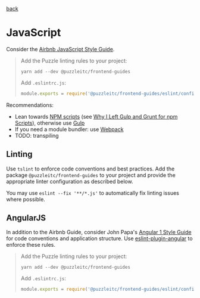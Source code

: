 [back](../README.md)

# JavaScript

Consider the [Airbnb JavaScript Style Guide](https://github.com/airbnb/javascript).

> Add the Puzzle linting rules to your project:
> ```
> yarn add --dev @puzzleitc/frontend-guides
> ```
>
> Add `.eslintrc.js`:
> ```js
> module.exports = require('@puzzleitc/frontend-guides/eslint/config');
> ```

Recommendations:

* Lean towards [NPM scripts](https://docs.npmjs.com/misc/scripts) (see [Why I Left Gulp and Grunt for npm Scripts](https://medium.freecodecamp.com/why-i-left-gulp-and-grunt-for-npm-scripts-3d6853dd22b8)), otherwise use [Gulp](http://gulpjs.com/)
* If you need a module bundler: use [Webpack](http://webpack.github.io/)
* TODO: transpiling

## Linting

Use `tslint` to enforce code conventions and best practices. Add the package `@puzzleitc/frontend-guides` to your project and provide the appropriate linter configuration as described below.

You may use `eslint --fix '**/*.js'` to automatically fix linting issues where possible.


## AngularJS

In addition to the Airbnb Guide, consider John Papa's [Angular 1 Style Guide](https://github.com/johnpapa/angular-styleguide/tree/master/a1) for code conventions and application structure. Use [eslint-plugin-angular](https://github.com/Gillespie59/eslint-plugin-angular) to enforce these rules.

> Add the Puzzle linting rules to your project:
> ```
> yarn add --dev @puzzleitc/frontend-guides
> ```
>
> Add `.eslintrc.js`:
> ```js
> module.exports = require('@puzzleitc/frontend-guides/eslint/config/ng');
> ```
